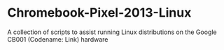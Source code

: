 # Chromebook-Pixel-2013-Linux
A collection of scripts to assist running Linux distributions on the Google CB001 (Codename: Link) hardware

